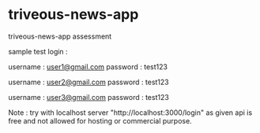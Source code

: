 # triveous-news-app
triveous-news-app assessment


sample test login :

username : user1@gmail.com
password : test123

username : user2@gmail.com
password : test123

username : user3@gmail.com
password : test123


Note : try with localhost server "http://localhost:3000/login" as given api is free and not allowed for hosting or commercial purpose.